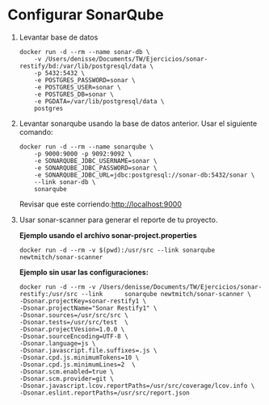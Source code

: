 # Configurar SonarQube
1. Levantar base de datos
    ```
    docker run -d --rm --name sonar-db \
        -v /Users/denisse/Documents/TW/Ejercicios/sonar-restify/bd:/var/lib/postgresql/data \
        -p 5432:5432 \
        -e POSTGRES_PASSWORD=sonar \
        -e POSTGRES_USER=sonar \
        -e POSTGRES_DB=sonar \
        -e PGDATA=/var/lib/postgresql/data \
        postgres
    ```
    
1. Levantar sonarqube usando la base de datos anterior. Usar el siguiente comando: 
    ```
    docker run -d --rm --name sonarqube \
        -p 9000:9000 -p 9092:9092 \
        -e SONARQUBE_JDBC_USERNAME=sonar \
        -e SONARQUBE_JDBC_PASSWORD=sonar \
        -e SONARQUBE_JDBC_URL=jdbc:postgresql://sonar-db:5432/sonar \
        --link sonar-db \
        sonarqube
    ```
    Revisar que este corriendo:[http://localhost:9000](http://localhost:9000)   
1. Usar sonar-scanner para generar el reporte de tu proyecto.

    **Ejemplo usando el archivo sonar-project.properties**
    
    ```
    docker run -d --rm -v $(pwd):/usr/src --link sonarqube newtmitch/sonar-scanner
    ```
    
    **Ejemplo sin usar las configuraciones:**
    ```
    docker run -d --rm -v /Users/denisse/Documents/TW/Ejercicios/sonar-restify:/usr/src --link      sonarqube newtmitch/sonar-scanner \
    -Dsonar.projectKey=sonar-restify1 \
    -Dsonar.projectName="Sonar Restify1" \
    -Dsonar.sources=/usr/src/src \
    -Dsonar.tests=/usr/src/test  \
    -Dsonar.projectVesion=1.0.0 \
    -Dsonar.sourceEncoding=UTF-8 \
    -Dsonar.language=js \
    -Dsonar.javascript.file.suffixes=.js \
    -Dsonar.cpd.js.minimumTokens=10 \
    -Dsonar.cpd.js.minimumLines=2  \
    -Dsonar.scm.enabled=true \
    -Dsonar.scm.provider=git \
    -Dsonar.javascript.lcov.reportPaths=/usr/src/coverage/lcov.info \
    -Dsonar.eslint.reportPaths=/usr/src/report.json
    ```
